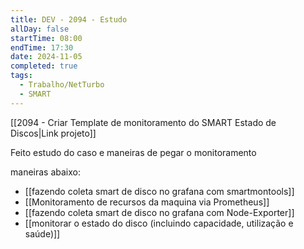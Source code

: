 ```yaml
---
title: DEV - 2094 - Estudo
allDay: false
startTime: 08:00
endTime: 17:30
date: 2024-11-05
completed: true
tags:
  - Trabalho/NetTurbo
  - SMART
---
```

[[2094 - Criar Template de monitoramento do SMART Estado de Discos|Link projeto]]

Feito estudo do caso e maneiras de pegar o monitoramento

maneiras abaixo:

- [[fazendo coleta smart de disco no grafana com smartmontools]]
- [[Monitoramento de recursos da maquina via Prometheus]]
- [[fazendo coleta smart de disco no grafana com Node-Exporter]]
- [[monitorar o estado do disco (incluindo capacidade, utilização e saúde)]]
